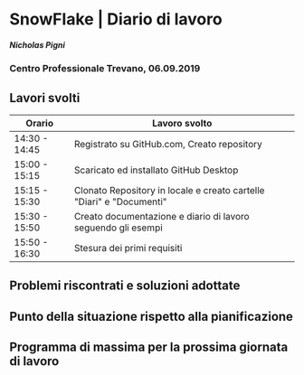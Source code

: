 

# SnowFlake | Diario di lavoro
##### Nicholas Pigni
### Centro Professionale Trevano, 06.09.2019

## Lavori svolti


|Orario        |Lavoro svolto|
|--------------|---------------------------------------|
|14:30 - 14:45 |Registrato su GitHub.com, Creato repository|
|15:00 - 15:15 |Scaricato ed installato GitHub Desktop|
|15:15 - 15:30 |Clonato Repository in locale e creato cartelle "Diari" e "Documenti"|
|15:30 - 15:50 |Creato documentazione e diario di lavoro seguendo gli esempi|
|15:50 - 16:30| Stesura dei primi requisiti|

##  Problemi riscontrati e soluzioni adottate


##  Punto della situazione rispetto alla pianificazione


## Programma di massima per la prossima giornata di lavoro